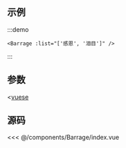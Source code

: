## 示例

:::demo

```vue
<Barrage :list="['感恩', '泪目']" />
```

:::

## 参数

<[vuese](@/components/Barrage/index.vue)

## 源码

<<< @/components/Barrage/index.vue
